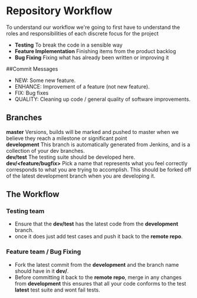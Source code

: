 # Repository Workflow

To understand our workflow we're going to first have to understand the roles and responsibilities of each discrete focus for the project 

* **Testing**  To break the code in a sensible way   
* **Feature Implementation**  Finishing items from the product backlog  
* **Bug Fixing** Fixing what has already been written or improving it

##Commit Messages

* NEW: Some new feature.
* ENHANCE: Improvement of a feature (not new feature).
* FIX: Bug fixes
* QUALITY: Cleaning up code / general quality of software improvements.


## Branches
**master** Versions, builds will be marked and pushed to master when we believe they reach a milestone or significant point  
**development** This branch is automatically generated from Jenkins, and is a collection of your dev branches.  
**dev/test<name>** The testing suite should be developed here.  
**dev/<feature/bugfix>** Pick a name that represents what you feel correctly corresponds to what you are trying to accomplish. This should  be forked off of the latest development branch when you are developing it.

## The Workflow
### Testing team 
- Ensure that the  **dev/test** has the latest code from the **development** branch.
- once it does just add test cases and push it back to the **remote repo**.

### Feature team  / Bug Fixing
* Fork the latest commit from the **development** and the branch name should have in it **dev/<What you are doing>**.
* Before committing it back to the **remote repo**, merge in any changes from **development** this ensures that all your code conforms to the test **latest** test suite and wont fail tests.